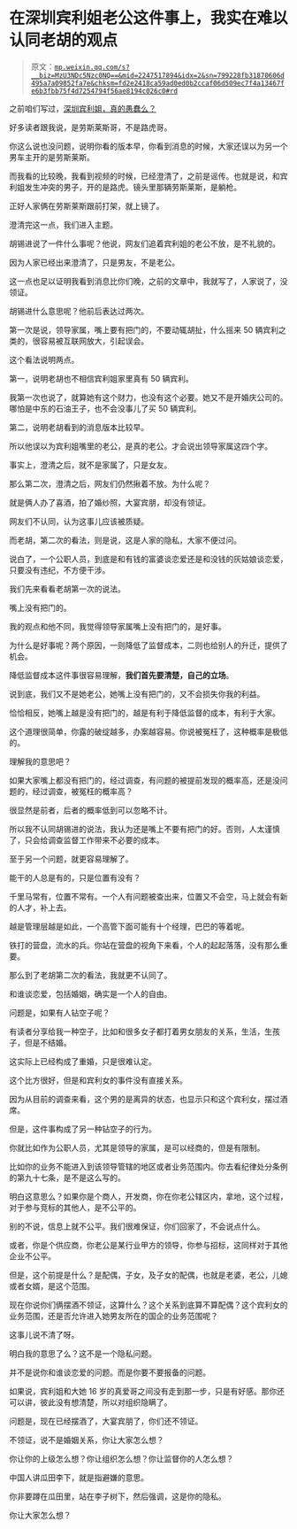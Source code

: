 # 在深圳宾利姐老公这件事上，我实在难以认同老胡的观点

> 原文：[`mp.weixin.qq.com/s?__biz=MzU3NDc5Nzc0NQ==&mid=2247517894&idx=2&sn=799228fb31870606d495a7a09852fa7e&chksm=fd2e2418ca59ad0ed0b2ccaf06d509ec7f4a13467fe6b3fbb75f4d7254794f56ae8194c026c0#rd`](http://mp.weixin.qq.com/s?__biz=MzU3NDc5Nzc0NQ==&mid=2247517894&idx=2&sn=799228fb31870606d495a7a09852fa7e&chksm=fd2e2418ca59ad0ed0b2ccaf06d509ec7f4a13467fe6b3fbb75f4d7254794f56ae8194c026c0#rd)

之前咱们写过，[深圳宾利姐，真的愚蠢么？](http://mp.weixin.qq.com/s?__biz=MzU3NDc5Nzc0NQ==&mid=2247517636&idx=1&sn=0b468e01436dde405d7b877594b68b2a&chksm=fd2e271aca59ae0c2934d76559c26968fa90ff494ef57ed050c883ac5b8e155658dd40bec7c2&scene=21#wechat_redirect)

好多读者跟我说，是劳斯莱斯哥，不是路虎哥。 

你这么说也没问题，说明你看的版本早，你看到消息的时候，大家还误以为另一个男车主开的是劳斯莱斯。 

而我看的比较晚，我看到视频的时候，已经澄清了，之前是谣传。也就是说，和宾利姐发生冲突的男子，开的是路虎。镜头里那辆劳斯莱斯，是躺枪。

正好人家俩在劳斯莱斯跟前打架，就上镜了。

澄清完这一点，我们进入主题。 

胡锡进说了一件什么事呢？他说，网友们追着宾利姐的老公不放，是不礼貌的。

因为人家已经出来澄清了，只是男友，不是老公。 

这一点也足以证明我看到消息比你们晚，之前的文章中，我就写了，人家说了，没领证。 

胡锡进什么意思呢？他前后表达过两次。 

第一次是说，领导家属，嘴上要有把门的，不要动辄胡扯，什么摇来 50 辆宾利之类的，很容易被互联网放大，引起误会。

这个看法说明两点。

第一，说明老胡也不相信宾利姐家里真有 50 辆宾利。

我第一次也说了，就算她有这个财力，也没有这个必要。她又不是开婚庆公司的。哪怕是中东的石油王子，也不会没事儿了买 50 辆宾利。

第二，说明老胡看到的消息版本比较早。 

所以他误以为宾利姐嘴里的老公，是真的老公。才会说出领导家属这四个字。

事实上，澄清之后，就不是家属了，只是女友。

那么第二次，澄清之后，网友们仍然揪着不放。为什么呢？

就是俩人办了喜酒，拍了婚纱照，大宴宾朋，却没有领证。 

网友们不认同，认为这事儿应该被质疑。 

而老胡，第二次的看法，则是说，这是人家的隐私，大家不便过问。

说白了，一个公职人员，到底是和有钱的富婆谈恋爱还是和没钱的灰姑娘谈恋爱，只要没有违纪，不方便干涉。 

我们先来看看老胡第一次的说法。 

嘴上没有把门的。 

我的观点和他不同，我觉得领导家属嘴上没有把门的，是好事。

为什么是好事呢？两个原因，一则降低了监督成本，二则也给别人的升迁，提供了机会。

降低监督成本这件事很容易理解，**我们首先要清楚，自己的立场**。 

说到底，我们又不是她老公，她嘴上没有把门的，又不会损失你我的利益。

恰恰相反，她嘴上越是没有把门的，越是有利于降低监督的成本，有利于大家。

这个道理很简单，你露的破绽越多，办案越容易。你说被冤枉了，这种概率是极低的。 

理解我的意思吧？

如果大家嘴上都没有把门的，经过调查，有问题的被提前发现的概率高，还是没问题的，经过调查，被冤枉的概率高？

很显然是前者，后者的概率低到可以忽略不计。

所以我不认同胡锡进的说法，我认为还是嘴上不要有把门的好。否则，人太谨慎了，只会给调查监督工作带来不必要的成本。 

至于另一个问题，就更容易理解了。 

能干的人总是有的，只是位置有没有？

千里马常有，位置不常有。一个人有问题被查出来，位置又不会空，马上就会有新的人才，补上去。

越是管理层越是如此，一个高管下面可能有十个经理，巴巴的等着呢。 

铁打的营盘，流水的兵。你站在营盘的视角下来看，个人的起起落落，没有那么重要。

那么到了老胡第二次的看法，我就更不认同了。 

和谁谈恋爱，包括婚姻，确实是一个人的自由。 

问题是，如果有人钻空子呢？ 

有读者分享给我一种空子，比如和很多女子都打着男女朋友的关系，生活，生孩子，但是不结婚。 

这实际上已经构成了重婚，只是很难认定。 

这个比方很好，但是和宾利女的事件没有直接关系。 

因为从目前的调查来看，这个男的是离异的状态，也显示只和这个宾利女，摆过酒席。

但是，这件事构成了另一种钻空子的行为。

你就比如作为公职人员，尤其是领导的家属，是可以经商的，但是有限制。

比如你的业务不能进入到该领导管辖的地区或者业务范围内。你去看纪律处分条例的第九十七条，是不是这么写的。

明白这意思么？如果你是个商人，开发商，你在你老公辖区内，拿地，这个过程，对于参与竞标的其他人，是不公平的。 

别的不说，信息上就不公平。我们很难保证，你们回家了，不会说点什么。

或者，你是个供应商，你老公是某行业甲方的领导，你参与招标，这同样对于其他企业不公平。

但是，这个前提是什么？是配偶，子女，及子女的配偶，也就是老婆，老公，儿媳或者女婿，是这个范围。 

现在你说你们俩摆酒不领证，这算什么？这个关系到底算不算配偶？这个宾利女的业务范围，还是否允许进入她男友所在的国企的业务范围呢？

这事儿说不清了呀。 

明白我的意思了么？这不是一个隐私问题。 

并不是说你和谁谈恋爱的问题。而是你要不要报备的问题。

如果说，宾利姐和大她 16 岁的真爱哥之间没有走到那一步，只是有好感。那你还可以讲，彼此没有想清楚，所以对组织隐瞒了。

问题是，现在已经摆酒了，大宴宾朋了，你们还不领证。

不领证，说不是婚姻关系，你让大家怎么想？

你让你的上级怎么想？你让组织怎么想？你让监督你的人怎么想？

中国人讲瓜田李下，就是指避嫌的意思。 

你非要蹲在瓜田里，站在李子树下，然后强调，这是你的隐私。

你让大家怎么想？